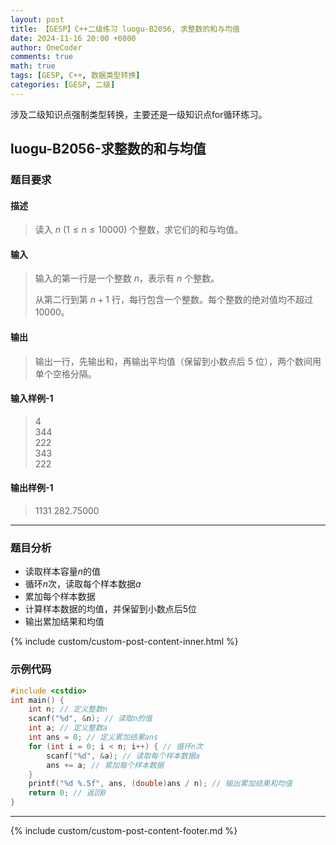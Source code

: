 ```yaml
---
layout: post
title: 【GESP】C++二级练习 luogu-B2056, 求整数的和与均值
date: 2024-11-16 20:00 +0800
author: OneCoder
comments: true
math: true
tags: [GESP, C++, 数据类型转换]
categories: [GESP, 二级]
---
```

涉及二级知识点强制类型转换，主要还是一级知识点for循环练习。

<!--more-->

## luogu-B2056-求整数的和与均值

### 题目要求

#### 描述

>读入 $n$ ($1\le n\le 10000$) 个整数，求它们的和与均值。

#### 输入

>输入的第一行是一个整数 $n$，表示有 $n$ 个整数。
>
>从第二行到第 $n+1$ 行，每行包含一个整数。每个整数的绝对值均不超过 $10000$。

#### 输出

>输出一行，先输出和，再输出平均值（保留到小数点后 $5$ 位），两个数间用单个空格分隔。

#### 输入样例-1

>4  
>344  
>222  
>343  
>222

#### 输出样例-1

>1131 282.75000

---

### 题目分析

- 读取样本容量$n$的值
- 循环$n$次，读取每个样本数据$a$
- 累加每个样本数据
- 计算样本数据的均值，并保留到小数点后5位
- 输出累加结果和均值

{% include custom/custom-post-content-inner.html %}

### 示例代码

```cpp
#include <cstdio>
int main() {
    int n; // 定义整数n
    scanf("%d", &n); // 读取n的值
    int a; // 定义整数a
    int ans = 0; // 定义累加结果ans
    for (int i = 0; i < n; i++) { // 循环n次
        scanf("%d", &a); // 读取每个样本数据a
        ans += a; // 累加每个样本数据
    }
    printf("%d %.5f", ans, (double)ans / n); // 输出累加结果和均值
    return 0; // 返回0
}
```

---

{% include custom/custom-post-content-footer.md %}
